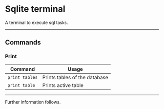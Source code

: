# Sqlite terminal

A terminal to execute sql tasks.

---
## Commands

### Print

| Command        | Usage                        |
|----------------|------------------------------|
| `print tables` | Prints tables of the database |
| `print table`   | Prints active table          |

---
Further information follows.